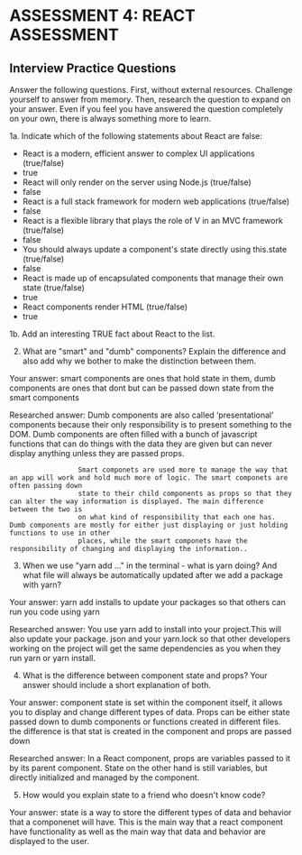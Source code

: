 # ASSESSMENT 4: REACT ASSESSMENT
## Interview Practice Questions

Answer the following questions. First, without external resources. Challenge yourself to answer from memory. Then, research the question to expand on your answer. Even if you feel you have answered the question completely on your own, there is always something more to learn.  

1a. Indicate which of the following statements about React are false:

- React is a modern, efficient answer to complex UI applications (true/false)
- true
- React will only render on the server using Node.js (true/false)
- false
- React is a full stack framework for modern web applications (true/false)
- false
- React is a flexible library that plays the role of V in an MVC framework (true/false)
- false 
- You should always update a component's state directly using this.state (true/false)
- false 
- React is made up of encapsulated components that manage their own state (true/false)
- true 
- React components render HTML (true/false)
- true 

1b. Add an interesting TRUE fact about React to the list.

2. What are "smart" and "dumb" components? Explain the difference and also add why we bother to make the distinction between them.

  Your answer: smart components are ones that hold state in them, dumb components are ones that dont but can be passed down state from the smart components 

  Researched answer: Dumb components are also called ‘presentational’ components because their only responsibility is to present something to the DOM.
                     Dumb components are often filled with a bunch of javascript functions that can do things with the data they are given but can never display
                     anything unless they are passed props. 
                     
                     Smart componets are used more to manage the way that an app will work and hold much more of logic. The smart componets are often passing down
                     state to their child components as props so that they can alter the way information is displayed. The main difference between the two is 
                     on what kind of responsibility that each one has. Dumb components are mostly for either just displaying or just holding functions to use in other
                     places, while the smart componets have the responsibility of changing and displaying the information.. 



3. When we use "yarn add ..." in the terminal - what is yarn doing? And what file will always be automatically updated after we add a package with yarn?

  Your answer: yarn add installs to update your packages so that others can run you code using yarn 

  Researched answer:  You use yarn add to install into your project.This will also update your package.
  json and your yarn.lock so that other developers working on the project will get the same dependencies as you when they run yarn or yarn install.



4. What is the difference between component state and props? Your answer should include a short explanation of both.

  Your answer: component state is set within the component itself, it allows you to display and change different types of data. Props can be either state passed
               down to dumb components or functions created in different files. the difference is that stat is created in the component and props are passed down 

  Researched answer: In a React component, props are variables passed to it by its parent component. State on the other hand is still variables, but directly 
                     initialized and managed by the component.



5. How would you explain state to a friend who doesn't know code?

  Your answer: state is a way to store the different types of data and behavior that a componenet will have. This is the main way that a react component have functionality
               as well as the main way that data and behavior are displayed to the user. 
